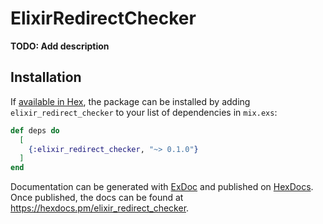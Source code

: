 # ElixirRedirectChecker

**TODO: Add description**

## Installation

If [available in Hex](https://hex.pm/docs/publish), the package can be installed
by adding `elixir_redirect_checker` to your list of dependencies in `mix.exs`:

```elixir
def deps do
  [
    {:elixir_redirect_checker, "~> 0.1.0"}
  ]
end
```

Documentation can be generated with [ExDoc](https://github.com/elixir-lang/ex_doc)
and published on [HexDocs](https://hexdocs.pm). Once published, the docs can
be found at <https://hexdocs.pm/elixir_redirect_checker>.

